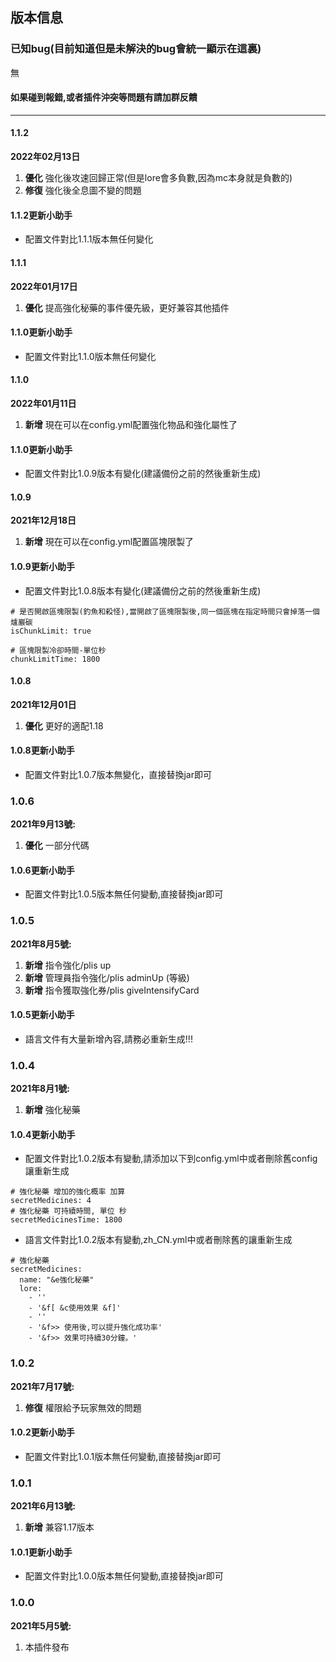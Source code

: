 ## 版本信息

### 已知bug(目前知道但是未解決的bug會統一顯示在這裏)
無

#### 如果碰到報錯,或者插件沖突等問題有請加群反饋

------------
#### 1.1.2
**2022年02月13日**
1. **優化** 強化後攻速回歸正常(但是lore會多負數,因為mc本身就是負數的)
2. **修復** 強化後全息圖不變的問題

#### 1.1.2更新小助手
- 配置文件對比1.1.1版本無任何變化

#### 1.1.1
**2022年01月17日**
1. **優化** 提高強化秘藥的事件優先級，更好兼容其他插件

#### 1.1.0更新小助手
- 配置文件對比1.1.0版本無任何變化

#### 1.1.0
**2022年01月11日**
1. **新增** 現在可以在config.yml配置強化物品和強化屬性了

#### 1.1.0更新小助手
- 配置文件對比1.0.9版本有變化(建議備份之前的然後重新生成)

#### 1.0.9
**2021年12月18日**
1. **新增** 現在可以在config.yml配置區塊限製了

#### 1.0.9更新小助手
- 配置文件對比1.0.8版本有變化(建議備份之前的然後重新生成)

```
# 是否開啟區塊限製(釣魚和殺怪),當開啟了區塊限製後,同一個區塊在指定時間只會掉落一個爐巖碳
isChunkLimit: true

# 區塊限製冷卻時間-單位秒
chunkLimitTime: 1800
```

#### 1.0.8
**2021年12月01日**
1. **優化** 更好的適配1.18

#### 1.0.8更新小助手
- 配置文件對比1.0.7版本無變化，直接替換jar即可

### 1.0.6
**2021年9月13號:**
1. **優化** 一部分代碼

#### 1.0.6更新小助手
- 配置文件對比1.0.5版本無任何變動,直接替換jar即可

### 1.0.5
**2021年8月5號:**
1. **新增** 指令強化/plis up
2. **新增** 管理員指令強化/plis adminUp (等級)
3. **新增** 指令獲取強化券/plis giveIntensifyCard

#### 1.0.5更新小助手
- 語言文件有大量新增內容,請務必重新生成!!!

### 1.0.4
**2021年8月1號:**
1. **新增** 強化秘藥

#### 1.0.4更新小助手
- 配置文件對比1.0.2版本有變動,請添加以下到config.yml中或者刪除舊config讓重新生成
```
# 強化秘藥 增加的強化概率 加算
secretMedicines: 4
# 強化秘藥 可持續時間, 單位 秒
secretMedicinesTime: 1800
```
- 語言文件對比1.0.2版本有變動,zh_CN.yml中或者刪除舊的讓重新生成
```
# 強化秘藥
secretMedicines:
  name: "&e強化秘藥"
  lore:
    - ''
    - '&f[ &c使用效果 &f]'
    - ''
    - '&f>> 使用後,可以提升強化成功率'
    - '&f>> 效果可持續30分鐘。'
```

### 1.0.2
**2021年7月17號:**
1. **修復** 權限給予玩家無效的問題

#### 1.0.2更新小助手
- 配置文件對比1.0.1版本無任何變動,直接替換jar即可

### 1.0.1
**2021年6月13號:**
1. **新增** 兼容1.17版本

#### 1.0.1更新小助手
- 配置文件對比1.0.0版本無任何變動,直接替換jar即可

### 1.0.0
**2021年5月5號:**
1. 本插件發布